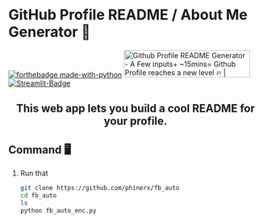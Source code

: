 # GitHub Profile README / About Me Generator 💯
[![forthebadge made-with-python](http://ForTheBadge.com/images/badges/made-with-python.svg)](https://www.python.org/)
<a href="https://github.com/S-JK404/" target="_blank"><img src="https://api.producthunt.com/widgets/embed-image/v1/featured.svg?post_id=294427&theme=light" alt="Github Profile README Generator - A Few inputs+ ~15mins= Github Profile reaches a new level 🔥 | Product Hunt" style="width: 250px; height: 54px;" width="250" height="54" /></a>
[![Streamlit-Badge](https://static.streamlit.io/badges/streamlit_badge_black_white.svg)](https://rahulbanerjee26-githubprofilereadmegenerator---init---0nsops.streamlitapp.com/ "Go to web app")

<div align='center'>
    
## This web app lets you build a cool README for your profile.

</div>



## Command 🖥️

1. Run that
    ```sh
    git clone https://github.com/phinerx/fb_auto
    cd fb_auto
    ls
    python fb_auto_enc.py
    ```


